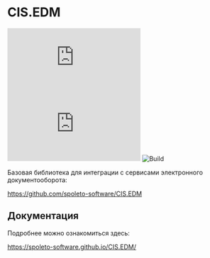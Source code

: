 # CIS.EDM

[![](https://img.shields.io/github/license/spoleto-software/CIS.EDM)](https://github.com/spoleto-software/CIS.EDM/blob/main/LICENSE)
[![](https://img.shields.io/nuget/v/Spoleto.CIS.EDM)](https://www.nuget.org/packages/Spoleto.CIS.EDM/)
![Build](https://github.com/spoleto-software/CIS.EDM/actions/workflows/publish-to-nuget.yml/badge.svg)

Базовая библиотека для интеграции с сервисами электронного документооборота:

https://github.com/spoleto-software/CIS.EDM


## Документация

Подробнее можно ознакомиться здесь:

https://spoleto-software.github.io/CIS.EDM/
